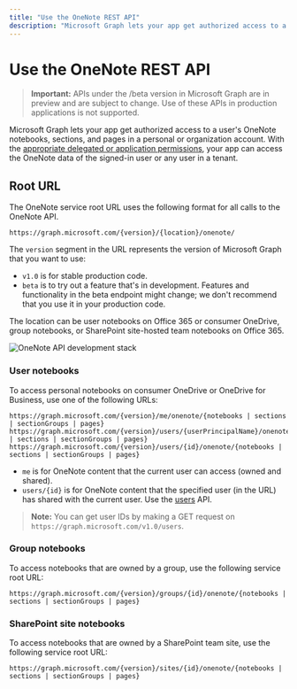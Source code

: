 ```yaml
---
title: "Use the OneNote REST API"
description: "Microsoft Graph lets your app get authorized access to a user's OneNote notebooks, sections, and pages in a personal or organization account. With the appropriate delegated or application permissions, your app can access the OneNote data of the signed-in user or any user in a tenant. "
---
```


# Use the OneNote REST API

> **Important:** APIs under the /beta version in Microsoft Graph are in preview and are subject to change. Use of these APIs in production applications is not supported.

Microsoft Graph lets your app get authorized access to a user's OneNote notebooks, sections, and pages in a personal or organization account. With the [appropriate delegated or application permissions](/graph/permissions-reference#notes-permissions), your app can access the OneNote data of the signed-in user or any user in a tenant. 

## Root URL
The OneNote service root URL uses the following format for all calls to the OneNote API.
```
https://graph.microsoft.com/{version}/{location}/onenote/ 
```

The `version` segment in the URL represents the version of Microsoft Graph that you want to use:

- `v1.0` is for stable production code.
- `beta` is to try out a feature that's in development. Features and functionality in the beta endpoint might change; we don't recommend that you use it in your production code.

The location can be user notebooks on Office 365 or consumer OneDrive, group notebooks, or SharePoint site-hosted team notebooks on Office 365. 

![OneNote API development stack](https://cdn.graph.office.net/prod/GraphDocuments/en-us/concepts/images/onenote-dev-diagram.png)

### User notebooks
To access personal notebooks on consumer OneDrive or OneDrive for Business, use one of the following URLs:

```
https://graph.microsoft.com/{version}/me/onenote/{notebooks | sections | sectionGroups | pages} 
https://graph.microsoft.com/{version}/users/{userPrincipalName}/onenote/{notebooks | sections | sectionGroups | pages} 
https://graph.microsoft.com/{version}/users/{id}/onenote/{notebooks | sections | sectionGroups | pages} 
```

- `me` is for OneNote content that the current user can access (owned and shared).
- `users/{id}` is for OneNote content that the specified user (in the URL) has shared with the current user. Use the [users](users.md) API.
> **Note:**
> You can get user IDs by making a GET request on `https://graph.microsoft.com/v1.0/users`.

### Group notebooks

To access notebooks that are owned by a group, use the following service root URL:

```
https://graph.microsoft.com/{version}/groups/{id}/onenote/{notebooks | sections | sectionGroups | pages} 
```
### SharePoint site notebooks
To access notebooks that are owned by a SharePoint team site, use the following service root URL:

```
https://graph.microsoft.com/{version}/sites/{id}/onenote/{notebooks | sections | sectionGroups | pages} 
```
